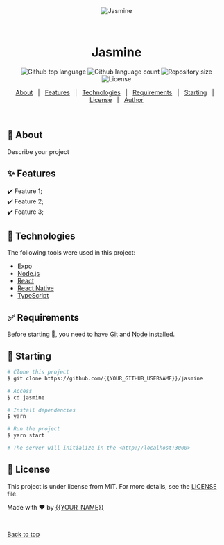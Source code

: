 <div align="center" id="top"> 
  <img src="./.github/app.gif" alt="Jasmine" />

  &#xa0;

  <!-- <a href="https://jasmine.netlify.app">Demo</a> -->
</div>

<h1 align="center">Jasmine</h1>

<p align="center">
  <img alt="Github top language" src="https://img.shields.io/github/languages/top/{{YOUR_GITHUB_USERNAME}}/jasmine?color=56BEB8">

  <img alt="Github language count" src="https://img.shields.io/github/languages/count/{{YOUR_GITHUB_USERNAME}}/jasmine?color=56BEB8">

  <img alt="Repository size" src="https://img.shields.io/github/repo-size/{{YOUR_GITHUB_USERNAME}}/jasmine?color=56BEB8">

  <img alt="License" src="https://img.shields.io/github/license/{{YOUR_GITHUB_USERNAME}}/jasmine?color=56BEB8">

  <!-- <img alt="Github issues" src="https://img.shields.io/github/issues/{{YOUR_GITHUB_USERNAME}}/jasmine?color=56BEB8" /> -->

  <!-- <img alt="Github forks" src="https://img.shields.io/github/forks/{{YOUR_GITHUB_USERNAME}}/jasmine?color=56BEB8" /> -->

  <!-- <img alt="Github stars" src="https://img.shields.io/github/stars/{{YOUR_GITHUB_USERNAME}}/jasmine?color=56BEB8" /> -->
</p>

<!-- Status -->

<!-- <h4 align="center"> 
	🚧  Jasmine 🚀 Under construction...  🚧
</h4> 

<hr> -->

<p align="center">
  <a href="#dart-about">About</a> &#xa0; | &#xa0; 
  <a href="#sparkles-features">Features</a> &#xa0; | &#xa0;
  <a href="#rocket-technologies">Technologies</a> &#xa0; | &#xa0;
  <a href="#white_check_mark-requirements">Requirements</a> &#xa0; | &#xa0;
  <a href="#checkered_flag-starting">Starting</a> &#xa0; | &#xa0;
  <a href="#memo-license">License</a> &#xa0; | &#xa0;
  <a href="https://github.com/{{YOUR_GITHUB_USERNAME}}" target="_blank">Author</a>
</p>

<br>

## :dart: About ##

Describe your project

## :sparkles: Features ##

:heavy_check_mark: Feature 1;\
:heavy_check_mark: Feature 2;\
:heavy_check_mark: Feature 3;

## :rocket: Technologies ##

The following tools were used in this project:

- [Expo](https://expo.io/)
- [Node.js](https://nodejs.org/en/)
- [React](https://pt-br.reactjs.org/)
- [React Native](https://reactnative.dev/)
- [TypeScript](https://www.typescriptlang.org/)

## :white_check_mark: Requirements ##

Before starting :checkered_flag:, you need to have [Git](https://git-scm.com) and [Node](https://nodejs.org/en/) installed.

## :checkered_flag: Starting ##

```bash
# Clone this project
$ git clone https://github.com/{{YOUR_GITHUB_USERNAME}}/jasmine

# Access
$ cd jasmine

# Install dependencies
$ yarn

# Run the project
$ yarn start

# The server will initialize in the <http://localhost:3000>
```

## :memo: License ##

This project is under license from MIT. For more details, see the [LICENSE](LICENSE.md) file.


Made with :heart: by <a href="https://github.com/{{YOUR_GITHUB_USERNAME}}" target="_blank">{{YOUR_NAME}}</a>

&#xa0;

<a href="#top">Back to top</a>
